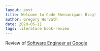 ```yaml
---
layout: post  
title: Welcome to Code Shenanigans Blog!  
author: Gregory Horvath  
date: 2020-05-11  
tags: literature book-review 
---
```


Review of [Software Engineer at Google](https://www.amazon.com/Software-Engineering-Google-Lessons-Programming-ebook/dp/B0859PF5HB/)


